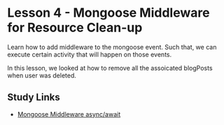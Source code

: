 # Lesson 4 - Mongoose Middleware for Resource Clean-up

Learn how to add middleware to the mongoose event. Such that, we can execute certain activity that will happen on those events.

In this lesson, we looked at how to remove all the assoicated blogPosts when user was deleted.

## Study Links

- [Mongoose Middleware async/await](http://thecodebarbarian.com/introducing-mongoose-5#promises-and-async-await-with-middleware)
